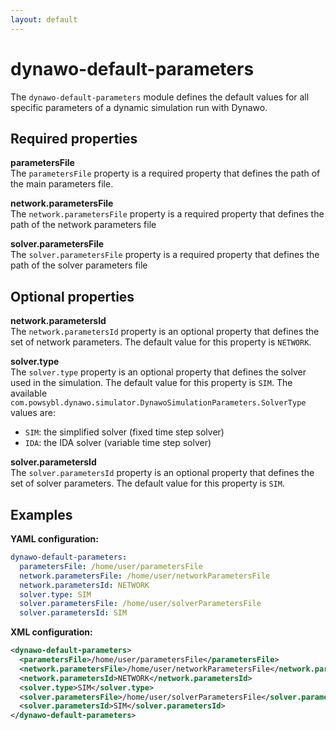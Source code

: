 ```yaml
---
layout: default
--- 
```


# dynawo-default-parameters
The `dynawo-default-parameters` module defines the default values for all specific parameters of a dynamic simulation run with Dynawo. 

## Required properties

**parametersFile**  
The `parametersFile` property is a required property that defines the path of the main parameters file.

**network.parametersFile**  
The `network.parametersFile` property is a required property that defines the path of the network parameters file

**solver.parametersFile**  
The `solver.parametersFile` property is a required property that defines the path of the solver parameters file

## Optional properties

**network.parametersId**  
The `network.parametersId` property is an optional property that defines the set of network parameters. The default value for this property is `NETWORK`.

**solver.type**  
The `solver.type` property is an optional property that defines the solver used in the simulation. The default value for this property is `SIM`. The available `com.powsybl.dynawo.simulator.DynawoSimulationParameters.SolverType`
values are:
- `SIM`: the simplified solver (fixed time step solver)
- `IDA`: the IDA solver (variable time step solver)

**solver.parametersId**  
The `solver.parametersId` property is an optional property that defines the set of solver parameters. The default value for this property is `SIM`.

## Examples

**YAML configuration:**
```yaml
dynawo-default-parameters:
  parametersFile: /home/user/parametersFile
  network.parametersFile: /home/user/networkParametersFile
  network.parametersId: NETWORK
  solver.type: SIM
  solver.parametersFile: /home/user/solverParametersFile
  solver.parametersId: SIM
```

**XML configuration:**
```xml
<dynawo-default-parameters>
  <parametersFile>/home/user/parametersFile</parametersFile>
  <network.parametersFile>/home/user/networkParametersFile</network.parametersFile>
  <network.parametersId>NETWORK</network.parametersId>
  <solver.type>SIM</solver.type>
  <solver.parametersFile>/home/user/solverParametersFile</solver.parametersFile>
  <solver.parametersId>SIM</solver.parametersId>
</dynawo-default-parameters>
```
